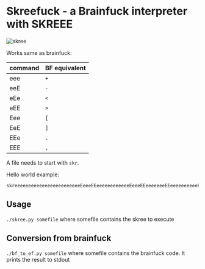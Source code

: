 # Skreefuck - a Brainfuck interpreter with SKREEE

![skree](https://derpicdn.net/img/view/2017/10/3/1550781.gif)

Works same as brainfuck:

|command|BF equivalent|
|-------|-------------|
| eee   | `+`         |
| eeE   | `-`         |
| eEe   | `<`         |
| eEE   | `>`         |
| Eee   | `[`         |
| EeE   | `]`         |
| EEe   | `.`         |
| EEE   | `,`         |

A file needs to start with `skr`.

Hello world example:

```
skreeeeeeeeeeeeeeeeeeeeeeeeEeeeEEeeeeeeeeeeeeEeeeEEeeeeeeeEEeeeeeeeeeeEEeeeeeeeeeeEEeeeeEeeEeeEeeEeeeEEeEeEEeeeeEEeeeeEEeeEeEEeEEeeeEeeeEeEeEeEeeeEEeEeEEeEEEEeeEEeeEeeEeeEEEeeeeeeeeeeeeeeeeeeeeeeEEeEEeeeeeeeeeeEEeeEEeEEEEeeEeeeEEEeeEeEEeeeeeeeeeeEEeeeEeeEeeEeeEeeEeeEEEeeeEeeEeeEeeEeeEeeEeeEeeEEEeeEEeEEeeeEEeeEEeeeeeeEEe
```

## Usage

`./skree.py somefile` where somefile contains the skree to execute

## Conversion from brainfuck

`./bf_to_ef.py somefile` where somefile contains the brainfuck code. It prints the result to stdout
